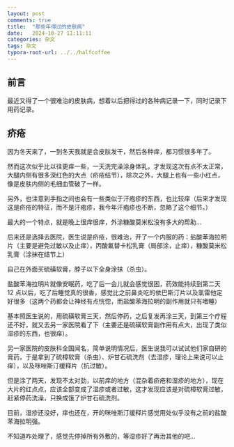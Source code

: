 ```yaml
---
layout: post
comments: true
title:  "那些年得过的皮肤病"
date:   2024-10-27 11:11:11
categories: 杂文
tags: 杂文
typora-root-url: ../../halfcoffee
---
```




## 前言

最近又得了一个很难治的皮肤病，想着以后把得过的各种病记录一下，同时记录下用药记录。

## 疥疮

因为冬天来了，一到冬天我就是会皮肤发干，然后各种痒，都习惯很多年了。

然而这次似乎比以往更痒一些，一天洗完澡涂身体乳，才发现这次有点不太正常，大腿内侧有很多深红色的大点（疥疮结节），除次之外，大腿上也有一些小红点，像是皮肤内侧的毛细血管破了一样。

另外，也注意到手指之间也会有一些类似于汗疱疹的东西，也比较痒（后来才发现这是疥疮的特征，而不是汗疱疹，我今年汗疱疹也不断，忽略了这个细节。）

最大的一个特点，就是晚上很痒很痒，外涂糠酸莫米松没有多大的帮助...

后来还是选择去医院，医生说是疥疮，很难治，开了一个内服的药：盐酸苯海拉明片（主要是避免过敏以及止痒），丙酸氟替卡松乳膏（局部涂，止痒），糠酸莫米松乳膏（涂抹在结节上）

自己在外面买硫磺软膏，脖子以下全身涂抹（杀虫）。

盐酸苯海拉明片就像安眠药，吃了后一会儿就会感觉很困，药效能持续到第二天 12 点以后，吃了后睡觉真的很香，感觉比之前鼻炎吃的依巴斯汀片以及氯雷他定好很多（这两个药都会让神经有点恍惚，而盐酸苯海拉明的副作用就只有嗜睡）



基本照医生说的，用硫磺软膏三天，然后停药，之后复发再涂三天，到第三个疗程还不好，就又去另一家医院看了下（主要还是硫磺软膏副作用有点大，出现了类似湿疹的东西，也很痒）。

另一家医院的皮肤科全国闻名，简单说明情况后，医生说我可以试试他们家自研的膏药，于是拿到了硫樟软膏（杀虫）、炉甘石硫洗剂（去湿疹，理论上来说可以止痒），以及咪唑斯汀缓释片（抗过敏）。

但是涂了两天，发现不太对劲，以前痒的地方（混杂着疥疮和湿疹的地方），现在大片的红点点，应该全部变成了湿疹或者过敏，这才发现应该是对硫樟软膏过敏，赶紧停药洗澡，只换成饿了炉甘石硫洗剂。

目前，湿疹还没好，痒也还在，开的咪唑斯汀缓释片感觉用处似乎没有之前的盐酸苯海拉明强。

不知道咋处理了，感觉先停掉所有外敷的，等湿疹好了再治其他的吧...

